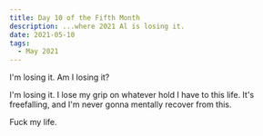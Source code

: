 ```yaml
---
title: Day 10 of the Fifth Month
description: ...where 2021 Al is losing it.
date: 2021-05-10
tags:
  - May 2021
---
```


I'm losing it. Am I losing it?

I'm losing it. I lose my grip on whatever hold I have to this life. It's freefalling, and I'm never gonna mentally recover from this. 

Fuck my life.
